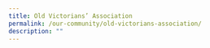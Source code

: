 ```yaml
---
title: Old Victorians’ Association
permalink: /our-community/old-victorians-association/
description: ""
---
```

